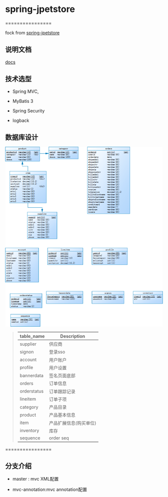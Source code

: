 # spring-jpetstore

================

fock from [spring-jpetstore](https://github.com/making/spring-jpetstore)

## 说明文档
[docs](http://www.mybatis.org/jpetstore-6/)

## 技术选型
- Spring MVC, 

- MyBatis 3

- Spring Security

- logback
## 数据库设计
![jpetstore_database](docs/images/jpetstore_database.png)
  > | table_name   | Description |
  > | --------- | ----------- |
  > | supplier  | 供应商|
  > | signon  | 登录sso|
  > | account  | 用户账户|
  > | profile  | 用户设置|
  > | bannerdata  | 签名页面底部|
  > | orders  | 订单信息|
  > | orderstatus  | 订单跟踪记录|
  > | lineitem  | 订单子项|
  > | category  | 产品目录|
  > | product  | 产品基本信息|
  > | item  | 产品扩展信息(购买单位)|
  > | inventory  | 库存|
  > | sequence  | order seq|
================
## 分支介绍

- master : mvc XML配置

- mvc-annotation:mvc annotation配置


